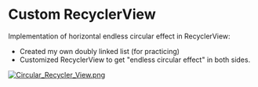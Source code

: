 # Custom RecyclerView

Implementation of horizontal endless circular effect in RecyclerView: 
- Created my own doubly linked list (for practicing)
- Customized RecyclerView to get "endless circular effect" in both sides.


[![Circular_Recycler_View.png](https://s19.postimg.org/9qfuj7d3n/Circular_Recycler_View.png)](https://postimg.org/image/7943bxt73/)
